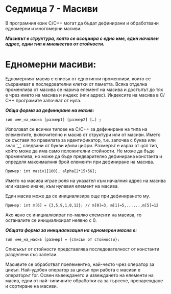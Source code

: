 # Седмица 7 - Масиви

В програмния език C/C++ могат да бъдат дефинирани и обработвани едномерни и многомерни масиви. 

***Масивът е структура, която се асоциира с едно име, един начален адрес, един тип и множество от стойности.***

Едномерни масиви:
=

Едномерният масив е списък от еднотипни променливи, които се съхраняват в последователни клетки от паметта. Всяка отделна променлива от масива се нарича елемент на масива и достъпът до тях е чрез името на масива и индекс (или адрес). Индексите на масива в С/С++ програмите започват от нула.

***Обща форма за дефиниране на масив:***

	тип име_на_масив [размер1] [размер2] […] ;
  
Използват се всички типове на С/С++ за дефиниране на типа на елементите, включително и масив от структури или от масиви. Името се съставя по правилата за идентификатор, т.е. започва с буква или знак ‘_’, следвани от букви и/или цифри. Размерът е израз от цял тип, който може да има само положителни стойности. Не може да бъде променлива, но може да бъде предварително дефинирана константа и определя максималния брой елементи при дефиниране на масива. 

```
Пример: int masiv1[100], alpha[2*15+56];
```

Името на масива играе роля на указател към началния адрес на масива или казано иначе, към нулевия елемент на масива. 

Един масив може да се инициализира още при дефинирането му.

```
Пример: int m[6] = {3,5,9,1,0,12}; // m[0]=3, m[1]=5,......,m[5]=12
```

Ако явно се инициализират по-малко елементи на масива, то останалите се инициализират неявно с 0.


***Общата форма за инициализация на едномерен масив е:***

	тип име_на_масив [размер] = {списък от стойности};
  
Списъкът от стойности представлява последователност от константи разделени със запетаи. 

Масивите се обработват поелементно, най-често чрез оператор за цикъл. Най-удобен оператор за цикъл при работа с масиви е операторът for. Освен въвеждането и извеждането на елементи на масив, едни от най-типичните обработки са за търсене, пренареждане и сортиране на масиви.

